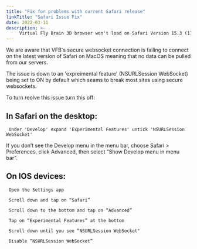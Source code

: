```yaml
---
title: "Fix for problems with current Safari release"
linkTitle: "Safari Issue Fix"
date: 2022-03-11
description: >-
     Virtual Fly Brain 3D browser won't load on Safari Version 15.3 (17612.4.9.1.8) with expreimental feature enabled. Please follow these instructions to disable until Apple fix the issue.
---
```


We are aware that VFB's secure websocket connection is failing to connect on the latest version of Safari on MacOS meaning that no data can be pulled from our servers.

The issue is down to an 'expreimental feature' (NSURLSession WebSocket) being set to ON by default which seams to break most sites using secure websockets. 

To turn reolve this issue turn this off:

## In Safari on the desktop:

     Under 'Develop' expand 'Experimental Features' untick 'NSURLSession WebSocket'
     
     
If you don’t see the Develop menu in the menu bar, choose Safari > Preferences, click Advanced, then select “Show Develop menu in menu bar”.


## On IOS devices:

     Open the Settings app

     Scroll down and tap on “Safari”
     
     Scroll down to the bottom and tap on “Advanced”
     
     Tap on “Experimental Features” at the bottom
     
     Scroll down until you see “NSURLSession WebSocket"
     
     Disable “NSURLSession WebSocket”


